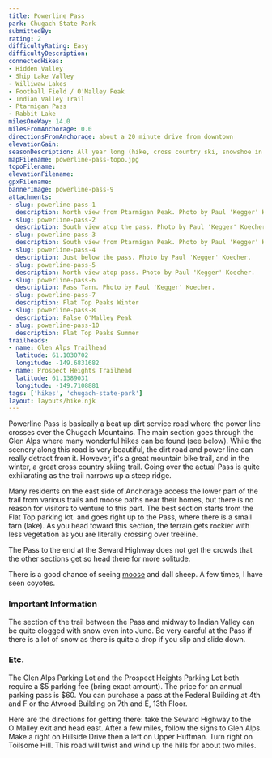 ```yaml
---
title: Powerline Pass
park: Chugach State Park
submittedBy: 
rating: 2
difficultyRating: Easy
difficultyDescription: 
connectedHikes:
- Hidden Valley
- Ship Lake Valley
- Williwaw Lakes
- Football Field / O'Malley Peak
- Indian Valley Trail
- Ptarmigan Pass
- Rabbit Lake
milesOneWay: 14.0
milesFromAnchorage: 0.0
directionsFromAnchorage: about a 20 minute drive from downtown
elevationGain: 
seasonDescription: All year long (hike, cross country ski, snowshoe in winter)
mapFilename: powerline-pass-topo.jpg
topoFilename: 
elevationFilename: 
gpxFilename: 
bannerImage: powerline-pass-9
attachments:
- slug: powerline-pass-1
  description: North view from Ptarmigan Peak. Photo by Paul 'Kegger' Koecher.
- slug: powerline-pass-2
  description: South view atop the pass. Photo by Paul 'Kegger' Koecher.
- slug: powerline-pass-3
  description: South view from Ptarmigan Peak. Photo by Paul 'Kegger' Koecher.
- slug: powerline-pass-4
  description: Just below the pass. Photo by Paul 'Kegger' Koecher.
- slug: powerline-pass-5
  description: North view atop pass. Photo by Paul 'Kegger' Koecher.
- slug: powerline-pass-6
  description: Pass Tarn. Photo by Paul 'Kegger' Koecher.
- slug: powerline-pass-7
  description: Flat Top Peaks Winter
- slug: powerline-pass-8
  description: False O'Malley Peak
- slug: powerline-pass-10
  description: Flat Top Peaks Summer
trailheads:
- name: Glen Alps Trailhead
  latitude: 61.1030702
  longitude: -149.6831682
- name: Prospect Heights Trailhead
  latitude: 61.1389031
  longitude: -149.7108881
tags: ['hikes', 'chugach-state-park']
layout: layouts/hike.njk
---
```

Powerline Pass is basically a beat up dirt service road where the power line crosses over the Chugach Mountains. The main section goes through the Glen Alps where many wonderful hikes can be found (see below). While the scenery along this road is very beautiful, the dirt road and power line can really detract from it. However, it's a great mountain bike trail, and in the winter, a great cross country skiing trail. Going over the actual Pass is quite exhilarating as the trail narrows up a steep ridge.

Many residents on the east side of Anchorage access the lower part of the trail from various trails and moose paths near their homes, but there is no reason for visitors to venture to this part. The best section starts from the Flat Top parking lot. and goes right up to the Pass, where there is a small tarn (lake). As you head toward this section, the terrain gets rockier with less vegetation as you are literally crossing over treeline.

The Pass to the end at the Seward Highway does not get the crowds that the other sections get so head there for more solitude. 

There is a good chance of seeing [moose](http://alaskahikesearch.com/education/#moose) and dall sheep. A few times, I have seen coyotes.

### Important Information

The section of the trail between the Pass and midway to Indian Valley can be quite clogged with snow even into June. Be very careful at the Pass if there is a lot of snow as there is quite a drop if you slip and slide down.

### Etc.

The Glen Alps Parking Lot and the Prospect Heights Parking Lot both require a $5 parking fee (bring exact amount). The price for an annual parking pass is $60. You can purchase a pass at the Federal Building at 4th and F or the Atwood Building on 7th and E, 13th Floor. 

Here are the directions for getting there: take the Seward Highway to the O'Malley exit and head east. After a few miles, follow the signs to Glen Alps. Make a right on Hillside Drive then a left on Upper Huffman. Turn right on Toilsome Hill. This road will twist and wind up the hills for about two miles.
